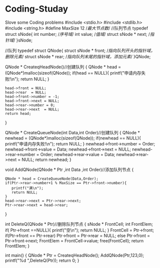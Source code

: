 # Coding-Studay
Slove some Coding problems
#include <stdio.h>
#include <stdlib.h>
#include <string.h>
#define MaxSize 12    /*最大节点数*/
//队列节点
typedef struct sNode{
   int number;        /*序号域*/
   int value;         /*值域*/
   struct sNode * next; /*指针域*/
}sNode;

//队列
typedef struct QNode{
   struct sNode * front; /*指向队列开头的指针域，删除元素*/
   struct sNode * rear;  /*指向队列末尾的指针域，添加元素*/
}QNode;


QNode * CreateqHeadNode()//创建队列
{
    QNode * head = (QNode*)malloc(sizeof(QNode));
    if(head == NULL){
       printf("申请内存失败!\n");
    return NULL;
    }

    head->front = NULL;
    head->rear  = NULL;
    head->front->number = -1;
    head->front->next = NULL;
    head->rear->number = 0;
    head->rear->next  = NULL;
    return head;
}


QNode * CreateQueueNode(int Data,int Order)//创建队列
{
    QNode * newhead = (QNode*)malloc(sizeof(QNode));
    if(newhead == NULL){
       printf("申请内存失败!\n");
    return NULL;
    }
    newhead->front->number = Order;
    newhead->front->value  = Data;
    newhead->front->next   = NULL;
    newhead->rear->number  = Order;
    newhead->rear->value   = Data;
    newhead->rear->next    = NULL;
    return newhead;
}

void AddQNode(QNode * Ptr ,int Data ,int Order)//添加队列节点
{

    QNode * head = CreateQueueNode(Data,Order);
    if(Ptr->rear->number+1 % MaxSize == Ptr->front->number){
       printf("满\n");
       return NULL;
    }
    head->rear->next = Ptr->rear->next;
    Ptr->rear->next = head->rear;
}

int DeleteQ(QNode * Ptr)//删除队列节点
{
    sNode * FrontCell;
    int FrontElem;
    if( Ptr->front ==NULL){
        printf("空\n");
        return NULL;
    }
    FrontCell = Ptr->front;
    if(Ptr->front == Ptr->rear)
        Ptr->front = Ptr->rear = NULL;
    else
        Ptr->front = Ptr->front->next;
    FrontElem = FrontCell->value;
    free(FrontCell);
    return FrontElem;
}

int main()
{
    QNode * Ptr = CreateqHeadNode();
    AddQNode(Ptr,123,0);
    printf("%d ",DeleteQ(Ptr));
    return 0;
}
